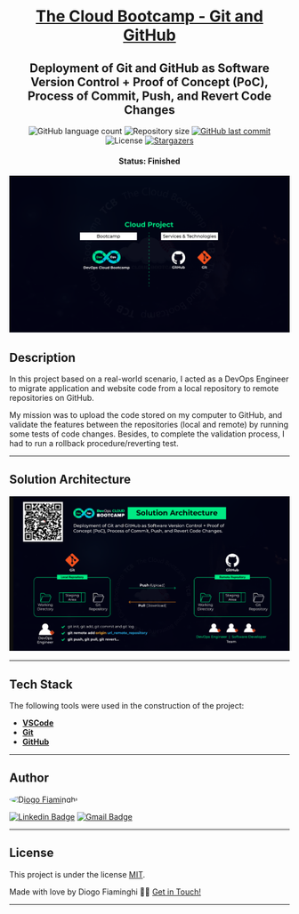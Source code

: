 <h1 align="center">
   <a href="#"> The Cloud Bootcamp - Git and GitHub </a>
</h1>

<h2 align="center">
    Deployment of Git and GitHub as Software Version Control + Proof of Concept (PoC), Process of Commit, Push, and Revert Code Changes
</h2>

<p align="center">
  <img alt="GitHub language count" src="https://img.shields.io/github/languages/count/diogofiaminghi/thecloudbootcamp-git-github?color=%2304D361">

  <img alt="Repository size" src="https://img.shields.io/github/repo-size/diogofiaminghi/thecloudbootcamp-git-github">

   <a href="https://github.com/diogofiaminghi/thecloudbootcamp-git-github/commits/master">
    <img alt="GitHub last commit" src="https://img.shields.io/github/last-commit/diogofiaminghi/thecloudbootcamp-git-github">
  </a>
    
   <img alt="License" src="https://img.shields.io/badge/license-MIT-brightgreen">
	
   <a href="https://github.com/diogofiaminghi/thecloudbootcamp-git-github/stargazers">
    <img alt="Stargazers" src="https://img.shields.io/github/stars/diogofiaminghi/thecloudbootcamp-git-github?style=social">
  </a>
</p>


<h4 align="center"> 
	 Status: Finished
</h4>

![Project-Diagram](https://github.com/diogofiaminghi/thecloudbootcamp-git-github/blob/main/01.png)


## Description

In this project based on a real-world scenario, I acted as a DevOps Engineer to migrate application and website code from a local repository to remote repositories on GitHub.

My mission was to upload the code stored on my computer to GitHub, and validate the features between the repositories (local and remote) by running some tests of code changes. Besides, to complete the validation process, I had to run a rollback procedure/reverting test.

---

## Solution Architecture

![Project-Diagram](https://github.com/diogofiaminghi/thecloudbootcamp-git-github/blob/main/02.png)

---

## Tech Stack

The following tools were used in the construction of the project:

-   **[VSCode](https://code.visualstudio.com/)**
-   **[Git](https://git-scm.com/)**
-   **[GitHub](https://github.com/)**

---

## Author

<a href="https://www.linkedin.com/in/diogofiaminghi/">
 <img style="border-radius: 50%;" src="https://avatars.githubusercontent.com/u/100308537?s=400&u=abd27efe08d079fba2776ad691516666e8339aa5&v=4" width="100px;" alt="Diogo Fiaminghi"/>
	
[![Linkedin Badge](https://img.shields.io/badge/-Diogo_Fiaminghi-blue?style=flat-square&logo=Linkedin&logoColor=white&link=https://www.linkedin.com/in/diogofiaminghi/)](https://www.linkedin.com/in/diogofiaminghi/) 
[![Gmail Badge](https://img.shields.io/badge/-diogofiaminghi@gmail.com-c14438?style=flat-square&logo=Gmail&logoColor=white&link=mailto:diogofiaminghi@gmail.com)](mailto:diogofiaminghi@gmail.com)

---

## License

This project is under the license [MIT](https://github.com/diogofiaminghi/thecloudbootcamp-git-github/blob/main/LICENSE).

Made with love by Diogo Fiaminghi 👋🏽 [Get in Touch!](Https://www.linkedin.com/in/diogofiaminghi/)

---
